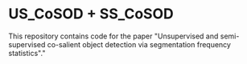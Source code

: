 # US_CoSOD + SS_CoSOD
This repository contains code for the paper "Unsupervised and semi-supervised co-salient object detection via segmentation frequency statistics"."
